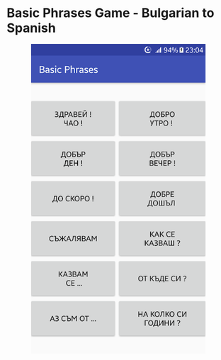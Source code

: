 <h1>Basic Phrases Game - Bulgarian to Spanish</h1>
<p align="center">
  <img src ="screenshots/Screenshot_20180317-230442.png" height="700" />
</p>
